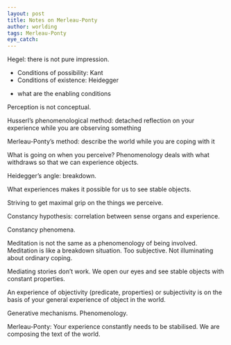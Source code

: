 ```yaml
---
layout: post
title: Notes on Merleau-Ponty
author: worlding
tags: Merleau-Ponty
eye_catch:
---
```

Hegel: there is not pure impression.

* Conditions of possibility: Kant
* Conditions of existence: Heidegger
-	what are the enabling conditions

Perception is not conceptual.

Husserl’s phenomenological method: detached reflection on your experience while you are observing something

Merleau-Ponty’s method: describe the world while you are coping with it

What is going on when you perceive? Phenomenology deals with what withdraws so that we can experience objects.

Heidegger’s angle: breakdown.

What experiences makes it possible for us to see stable objects.

Striving to get maximal grip on the things we perceive.

Constancy hypothesis: correlation between sense organs and experience.

Constancy phenomena.

Meditation is not the same as a phenomenology of being involved. Meditation is like a breakdown situation. Too subjective. Not illuminating about ordinary coping.

Mediating stories don’t work. We open our eyes and see stable objects with constant properties.

An experience of objectivity (predicate, properties) or subjectivity is on the basis of your general experience of object in the world.

Generative mechanisms. Phenomenology.

Merleau-Ponty: Your experience constantly needs to be stabilised. We are composing the text of the world.
